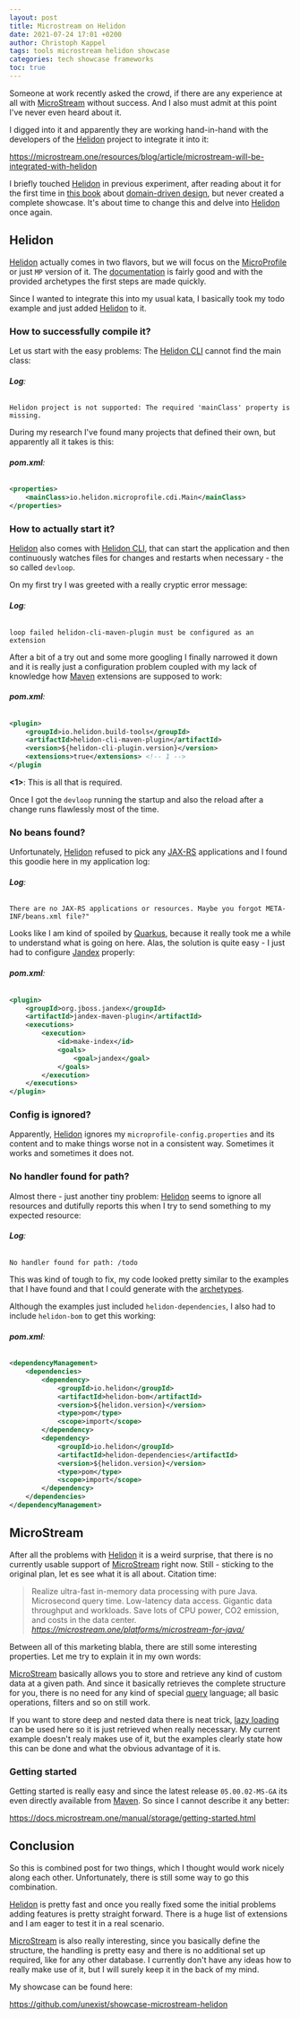 ```yaml
---
layout: post
title: Microstream on Helidon
date: 2021-07-24 17:01 +0200
author: Christoph Kappel
tags: tools microstream helidon showcase
categories: tech showcase frameworks
toc: true
---
```

Someone at work recently asked the crowd, if there are any experience at all with [MicroStream][1]
without success. And I also must admit at this point I've never even heard about it.

I digged into it and apparently they are working hand-in-hand with the developers of the
[Helidon][2] project to integrate it into it:

<https://microstream.one/resources/blog/article/microstream-will-be-integrated-with-helidon>

I briefly touched [Helidon][2] in previous experiment, after reading about it for the first time in
[this book][3] about [domain-driven design][4], but never created a complete showcase. It's about
time to change this and delve into [Helidon][2] once again.

## Helidon

[Helidon][2] actually comes in two flavors, but we will focus on the [MicroProfile][5] or just `MP`
version of it. The [documentation][6] is fairly good and with the provided archetypes the first
steps are made quickly.

Since I wanted to integrate this into my usual kata, I basically took my todo example and just
added [Helidon][2] to it.

### How to successfully compile it?

Let us start with the easy problems: The [Helidon CLI][7] cannot find the main class:

###### **Log**:
```log
Helidon project is not supported: The required 'mainClass' property is missing.
```

During my research I've found many projects that defined their own, but apparently all it takes is
this:

###### **pom.xml**:
```xml
<properties>
    <mainClass>io.helidon.microprofile.cdi.Main</mainClass>
</properties>
```

### How to actually start it?

[Helidon][2] also comes with [Helidon CLI][7], that can start the application and then continuously
watches files for changes and restarts when necessary - the so called `devloop`.

On my first try I was greeted with a really cryptic error message:

###### **Log**:
```log
loop failed helidon-cli-maven-plugin must be configured as an extension
```

After a bit of a try out and some more googling I finally narrowed it down and it is really just a
configuration problem coupled with my lack of knowledge how [Maven][7] extensions are supposed to
work:

###### **pom.xml**:
```xml
<plugin>
    <groupId>io.helidon.build-tools</groupId>
    <artifactId>helidon-cli-maven-plugin</artifactId>
    <version>${helidon-cli-plugin.version}</version>
    <extensions>true</extensions> <!-- 1 -->
</plugin
```

**<1>**: This is all that is required.

Once I got the `devloop` running the startup and also the reload after a change runs flawlessly
most of the time.

### No beans found?

Unfortunately, [Helidon][2] refused to pick any [JAX-RS][9] applications and I found this goodie here
in my application log:

###### **Log**:
```log
There are no JAX-RS applications or resources. Maybe you forgot META-INF/beans.xml file?"
```

Looks like I am kind of spoiled by [Quarkus][10], because it really took me a while to understand
what is going on here. Alas, the solution is quite easy - I just had to configure [Jandex][11]
properly:

###### **pom.xml**:
```xml
<plugin>
    <groupId>org.jboss.jandex</groupId>
    <artifactId>jandex-maven-plugin</artifactId>
    <executions>
        <execution>
            <id>make-index</id>
            <goals>
                <goal>jandex</goal>
            </goals>
        </execution>
    </executions>
</plugin>
```

### Config is ignored?

Apparently, [Helidon][2] ignores my `microprofile-config.properties` and its content and to make
things worse not in a consistent way. Sometimes it works and sometimes it does not.

### No handler found for path?

Almost there - just another tiny problem: [Helidon][2] seems to ignore all resources and dutifully
reports this when I try to send something to my expected resource:

###### **Log**:
```log
No handler found for path: /todo
```

This was kind of tough to fix, my code looked pretty similar to the examples that I have found and
that I could generate with the [archetypes][12].

Although the examples just included `helidon-dependencies`, I also had to include `helidon-bom` to
get this working:

###### **pom.xml**:
```xml
<dependencyManagement>
    <dependencies>
        <dependency>
            <groupId>io.helidon</groupId>
            <artifactId>helidon-bom</artifactId>
            <version>${helidon.version}</version>
            <type>pom</type>
            <scope>import</scope>
        </dependency>
        <dependency>
            <groupId>io.helidon</groupId>
            <artifactId>helidon-dependencies</artifactId>
            <version>${helidon.version}</version>
            <type>pom</type>
            <scope>import</scope>
        </dependency>
    </dependencies>
</dependencyManagement>
```

## MicroStream

After all the problems with [Helidon][2] it is a weird surprise, that there is no currently usable
support of [MicroStream][1] right now. Still - sticking to the original plan, let es see what it is
all about. Citation time:

> Realize ultra-fast in-memory data processing with pure Java. Microsecond query time. Low-latency
data access. Gigantic data throughput and workloads. Save lots of CPU power, CO2 emission, and
costs in the data center.
<cite><https://microstream.one/platforms/microstream-for-java/></cite>

Between all of this marketing blabla, there are still some interesting properties. Let me try to
explain it in my own words:

[MicroStream][1] basically allows you to store and retrieve any kind of custom data at a given path.
And since it basically retrieves the complete structure for you, there is no need for any kind of
special [query][13] language; all basic operations, filters and so on still work.

If you want to store deep and nested data there is neat trick, [lazy loading][14] can be used here
so it is just retrieved when really necessary. My current example doesn't realy makes use of it,
but the examples clearly state how this can be done and what the obvious advantage of it is.

### Getting started

Getting started is really easy and since the latest release `05.00.02-MS-GA` its even directly
available from [Maven][8]. So since I cannot describe it any better:

<https://docs.microstream.one/manual/storage/getting-started.html>

## Conclusion

So this is combined post for two things, which I thought would work nicely along each other.
Unfortunately, there is still some way to go this combination.

[Helidon][2] is pretty fast and once you really fixed some the initial problems adding features is
pretty straight forward. There is a huge list of extensions and I am eager to test it in a real
scenario.

[MicroStream][1] is also really interesting, since you basically define the structure, the handling
is pretty easy and there is no additional set up required, like for any other database. I currently
don't have any ideas how to really make use of it, but I will surely keep it in the back of my mind.

My showcase can be found here:

<https://github.com/unexist/showcase-microstream-helidon>

[1]: https://microstream.one/
[2]: https://helidon.io
[3]: https://www.amazon.com/dp/1484245423
[4]: https://en.wikipedia.org/wiki/Domain-driven_design
[5]: https://microprofile.io/
[6]: https://helidon.io/docs/latest/#/mp/introduction/01_introduction
[7]: https://medium.com/helidon/the-new-helidon-cli-cd90bc4a0d1a
[8]: https://maven.apache.org/
[9]: https://github.com/jax-rs
[10]: https://quarkus.io
[11]: https://github.com/wildfly/jandex-maven-plugin
[12]: https://mvnrepository.com/artifact/io.helidon.archetypes
[13]: https://docs.microstream.one/manual/storage/queries.html
[14]: https://docs.microstream.one/manual/storage/loading-data/lazy-loading/index.html
[15]: https://docs.microstream.one/manual/storage/getting-started.html